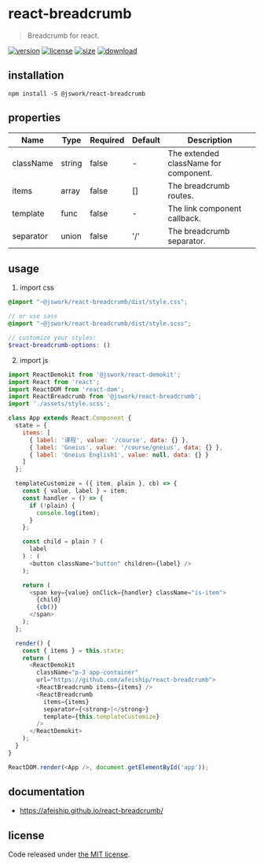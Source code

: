 # react-breadcrumb
> Breadcrumb for react.

[![version][version-image]][version-url]
[![license][license-image]][license-url]
[![size][size-image]][size-url]
[![download][download-image]][download-url]

## installation
```shell
npm install -S @jswork/react-breadcrumb
```

## properties
| Name      | Type   | Required | Default | Description                           |
| --------- | ------ | -------- | ------- | ------------------------------------- |
| className | string | false    | -       | The extended className for component. |
| items     | array  | false    | []      | The breadcrumb routes.                |
| template  | func   | false    | -       | The link component callback.          |
| separator | union  | false    | '/'     | The breadcrumb separator.             |


## usage
1. import css
  ```scss
  @import "~@jswork/react-breadcrumb/dist/style.css";

  // or use sass
  @import "~@jswork/react-breadcrumb/dist/style.scss";

  // customize your styles:
  $react-breadcrumb-options: ()
  ```
2. import js
  ```js
  import ReactDemokit from '@jswork/react-demokit';
  import React from 'react';
  import ReactDOM from 'react-dom';
  import ReactBreadcrumb from '@jswork/react-breadcrumb';
  import './assets/style.scss';

  class App extends React.Component {
    state = {
      items: [
        { label: '课程', value: '/course', data: {} },
        { label: 'Gneius', value: '/course/gneius', data: {} },
        { label: 'Gneius English1', value: null, data: {} }
      ]
    };

    templateCustomize = ({ item, plain }, cb) => {
      const { value, label } = item;
      const handler = () => {
        if (!plain) {
          console.log(item);
        }
      };

      const child = plain ? (
        label
      ) : (
        <button className="button" children={label} />
      );

      return (
        <span key={value} onClick={handler} className="is-item">
          {child}
          {cb()}
        </span>
      );
    };

    render() {
      const { items } = this.state;
      return (
        <ReactDemokit
          className="p-3 app-container"
          url="https://github.com/afeiship/react-breadcrumb">
          <ReactBreadcrumb items={items} />
          <ReactBreadcrumb
            items={items}
            separator={<strong>|</strong>}
            template={this.templateCustomize}
          />
        </ReactDemokit>
      );
    }
  }

  ReactDOM.render(<App />, document.getElementById('app'));

  ```

## documentation
- https://afeiship.github.io/react-breadcrumb/


## license
Code released under [the MIT license](https://github.com/afeiship/react-breadcrumb/blob/master/LICENSE.txt).

[version-image]: https://img.shields.io/npm/v/@jswork/react-breadcrumb
[version-url]: https://npmjs.org/package/@jswork/react-breadcrumb

[license-image]: https://img.shields.io/npm/l/@jswork/react-breadcrumb
[license-url]: https://github.com/afeiship/react-breadcrumb/blob/master/LICENSE.txt

[size-image]: https://img.shields.io/bundlephobia/minzip/@jswork/react-breadcrumb
[size-url]: https://github.com/afeiship/react-breadcrumb/blob/master/dist/react-breadcrumb.min.js

[download-image]: https://img.shields.io/npm/dm/@jswork/react-breadcrumb
[download-url]: https://www.npmjs.com/package/@jswork/react-breadcrumb
